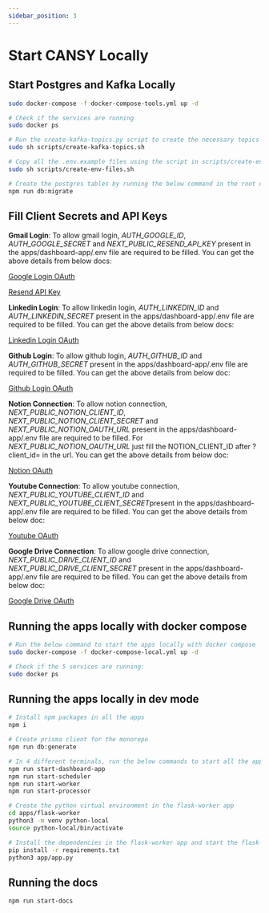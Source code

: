 ```yaml
---
sidebar_position: 3
---
```


# Start CANSY Locally

## Start Postgres and Kafka Locally

```bash
sudo docker-compose -f docker-compose-tools.yml up -d

# Check if the services are running
sudo docker ps

# Run the create-kafka-topics.py script to create the necessary topics in kafka
sudo sh scripts/create-kafka-topics.sh

# Copy all the .env.example files using the script in scripts/create-env-files.sh 
sudo sh scripts/create-env-files.sh

# Create the postgres tables by running the below command in the root directory
npm run db:migrate
```

## Fill Client Secrets and API Keys

**Gmail Login**: To allow gmail login, *AUTH_GOOGLE_ID*, *AUTH_GOOGLE_SECRET* and *NEXT_PUBLIC_RESEND_API_KEY* present in the apps/dashboard-app/.env file are required to be filled. You can get the above details from below docs:

[Google Login OAuth](/docs/getting-started/get-credentials/gmail-login)

[Resend API Key](/docs/getting-started/get-credentials/resend)

**Linkedin Login**: To allow linkedin login, *AUTH_LINKEDIN_ID* and *AUTH_LINKEDIN_SECRET* present in the apps/dashboard-app/.env file are required to be filled. You can get the above details from below docs:

[Linkedin Login OAuth](/docs/getting-started/get-credentials/linkedin-login)

**Github Login**: To allow github login, *AUTH_GITHUB_ID* and *AUTH_GITHUB_SECRET* present in the apps/dashboard-app/.env file are required to be filled. You can get the above details from below doc:

[Github Login OAuth](/docs/getting-started/get-credentials/github-login)

**Notion Connection**: To allow notion connection, *NEXT_PUBLIC_NOTION_CLIENT_ID*, *NEXT_PUBLIC_NOTION_CLIENT_SECRET* and *NEXT_PUBLIC_NOTION_OAUTH_URL* present in the apps/dashboard-app/.env file are required to be filled. For *NEXT_PUBLIC_NOTION_OAUTH_URL* just fill the NOTION_CLIENT_ID after ?client_id= in the url. You can get the above details from below doc:

[Notion OAuth](/docs/getting-started/get-credentials/notion)

**Youtube Connection**: To allow youtube connection, *NEXT_PUBLIC_YOUTUBE_CLIENT_ID* and *NEXT_PUBLIC_YOUTUBE_CLIENT_SECRET*present in the apps/dashboard-app/.env file are required to be filled. You can get the above details from below doc:

[Youtube OAuth](/docs/getting-started/get-credentials/youtube)

**Google Drive Connection**: To allow google drive connection, *NEXT_PUBLIC_DRIVE_CLIENT_ID* and *NEXT_PUBLIC_DRIVE_CLIENT_SECRET* present in the apps/dashboard-app/.env file are required to be filled. You can get the above details from below doc:

[Google Drive OAuth](/docs/getting-started/get-credentials/google-drive)

## Running the apps locally with docker compose

```bash
# Run the below command to start the apps locally with docker compose
sudo docker-compose -f docker-compose-local.yml up -d

# Check if the 5 services are running:
sudo docker ps
```

## Running the apps locally in dev mode

```bash
# Install npm packages in all the apps
npm i

# Create prisma client for the monorepo
npm run db:generate

# In 4 different terminals, run the below commands to start all the apps necessary to run CANSY locally
npm run start-dashboard-app
npm run start-scheduler
npm run start-worker
npm run start-processor

# Create the python virtual environment in the flask-worker app
cd apps/flask-worker
python3 -m venv python-local
source python-local/bin/activate

# Install the dependencies in the flask-worker app and start the flask-worker app
pip install -r requirements.txt
python3 app/app.py
```

## Running the docs

```bash
npm run start-docs
```


